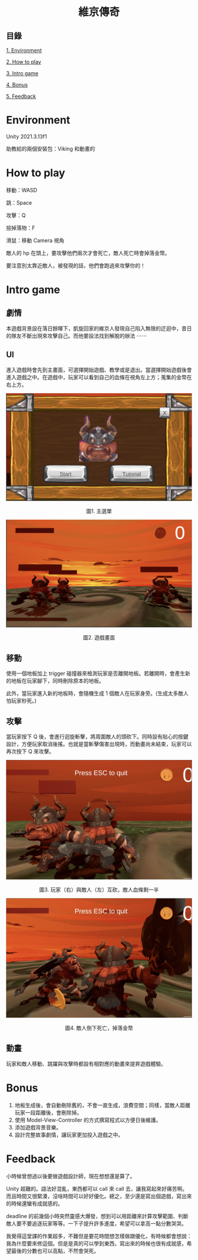 # <p align="center">維京傳奇</p>

## 目錄

[1. Environment](#environment)

[2. How to play](#how-to-play)

[3. Intro game](#intro-game)

[4. Bonus](#bonus)

[5. Feedback](#feedback)

# Environment

Unity 2021.3.13f1

助教給的兩個安裝包：Viking 和動畫的

# How to play

移動：WASD

跳：Space

攻擊：Q

撿掉落物：F

滑鼠：移動 Camera 視角

敵人的 hp 在頭上，要攻擊他們兩次才會死亡，敵人死亡時會掉落金幣。

要注意別太靠近敵人，被發現的話，他們會跑過來攻擊你的！

# Intro game

## <b>劇情</b>

本遊戲背景設在落日餘暉下，凱旋回家的維京人發現自己陷入無限的迂迴中，昔日的隊友不斷出現來攻擊自己。而他要設法找到解脫的辦法 ⋯⋯

## <b>UI</b>

進入遊戲時會先到主畫面，可選擇開始遊戲、教學或是退出。當選擇開始遊戲後會進入遊戲之中。在遊戲中，玩家可以看到自己的血條在視角左上方；蒐集的金幣在右上方。

![img](readme_img/1.png)

<p align="center">圖1. 主選單</p>

![img](readme_img/2.png)

<p align="center">圖2. 遊戲畫面</p>

## <b>移動</b>

使用一個地板加上 trigger 碰撞器來檢測玩家是否離開地板。若離開時，會產生新的地板在玩家腳下，同時刪除原本的地板。

此外，當玩家進入新的地板時，會隨機生成 1 個敵人在玩家身旁。(生成太多敵人怕玩家秒死。)

## <b>攻擊</b>

當玩家按下 Q 後，會進行迴旋斬擊，將周圍敵人的頭砍下。同時設有貼心的按鍵設計，方便玩家取消後搖。也就是當斬擊傷害出現時，而動畫尚未結束，玩家可以再次按下 Q 來攻擊。

![img](readme_img/3.png)

<p align="center">圖3. 玩家（右）與敵人（左）互砍，敵人血條剩一半</p>

![img](readme_img/4.png)

<p align="center">圖4. 敵人倒下死亡，掉落金幣</p>

## <b>動畫</b>

玩家和敵人移動、跳躍與攻擊時都設有相對應的動畫來提昇遊戲體驗。

# Bonus

1. 地板生成後，會自動刪除舊的，不會一直生成，浪費空間；同樣，當敵人距離玩家一段距離後，會刪除掉。
2. 使用 Model-View-Controller 的方式撰寫程式以方便日後維護。
3. 添加遊戲背景音樂。
4. 設計完整故事劇情，讓玩家更加投入遊戲之中。

# Feedback

小時候曾想過以後要做遊戲設計師，現在想想還是算了。

Unity 超難的。語法好混亂，東西都可以 call 來 call 去，讓我寫起來好痛苦啊。而且時間又很緊湊，沒啥時間可以好好優化。總之，至少還是寫出個遊戲，寫出來的時候還蠻有成就感的。

deadline 的前幾個小時突然靈感大爆發，想到可以用距離來計算攻擊範圍、判斷敵人要不要追逐玩家等等。一下子提升許多進度，希望可以拿高一點分數哭哭。

我覺得這堂課的作業超多，不難但是要花時間想怎樣做跟優化，有時候都會想說：我為什麼要來修這個。但是是真的可以學到東西，寫出來的時候也很有成就感，希望最後的分數也可以高點，不然會哭死。
